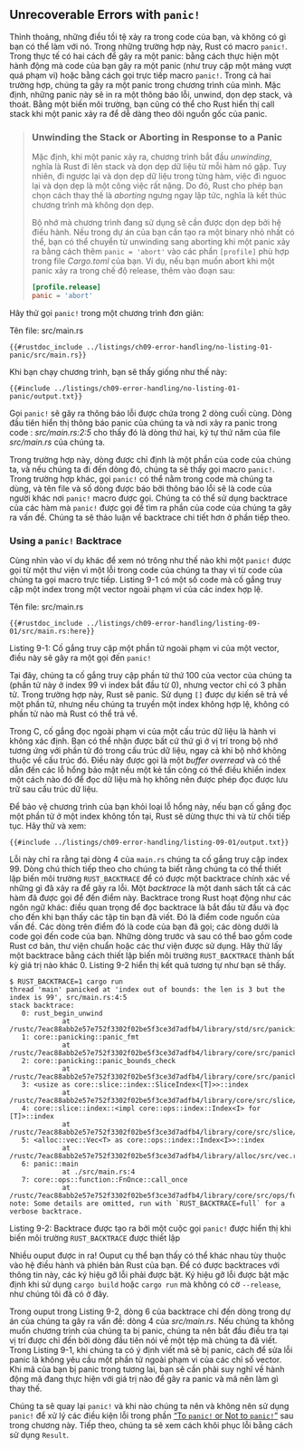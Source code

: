## Unrecoverable Errors with `panic!`

Thỉnh thoảng, những điều tồi tệ xảy ra trong code của bạn, và không có gì bạn
có thể làm với nó. Trong những trường hợp này, Rust có macro `panic!`. Trong
thực tế có hai cách để gây ra một panic: bằng cách thực hiện một hành động mà
code của bạn gây ra một panic (như truy cập một mảng vượt quá phạm vi) hoặc bằng
cách gọi trực tiếp macro `panic!`. Trong cả hai trường hợp, chúng ta gây ra một
panic trong chương trình của mình. Mặc định, những panic này sẽ in ra một thông
báo lỗi, unwind, dọn dẹp stack, và thoát. Bằng một biến môi trường, bạn cũng có
thể cho Rust hiển thị call stack khi một panic xảy ra để dễ dàng theo dõi nguồn
gốc của panic.

> ### Unwinding the Stack or Aborting in Response to a Panic
>
> Mặc định, khi một panic xảy ra, chương trình bắt đầu *unwinding*, nghĩa là
> Rust đi lên stack và dọn dẹp dữ liệu từ mỗi hàm nó gặp. Tuy nhiên, đi ngược
> lại và dọn dẹp dữ liệu trong từng hàm, việc đi nguoc lại và dọn dẹp là một
> công việc rất nặng. Do đó, Rust cho phép bạn chọn cách thay thế là *aborting*
> ngưng ngay lập tức, nghĩa là kết thúc chương trình mà không dọn dẹp.
>
> Bộ nhớ mà chương trình đang sử dụng sẽ cần được dọn dẹp bởi hệ điều hành. Nếu
> trong dự án của bạn cần tạo ra một binary nhỏ nhất có thể, bạn có thể chuyển
> từ unwinding sang aborting khi một panic xảy ra bằng cách thêm
> `panic = 'abort'` vào các phần `[profile]` phù hợp trong file *Cargo.toml*
> của bạn. Ví dụ, nếu bạn muốn abort khi một panic xảy ra trong chế độ release,
> thêm vào đoạn sau:
>
> ```toml
> [profile.release]
> panic = 'abort'
> ```
>

Hãy thử gọi `panic!` trong một chương trình đơn giản:

<span class="filename">Tên file: src/main.rs</span>

```rust,should_panic,panics
{{#rustdoc_include ../listings/ch09-error-handling/no-listing-01-panic/src/main.rs}}
```

Khi bạn chạy chương trình, bạn sẽ thấy giống như thế này:

```console
{{#include ../listings/ch09-error-handling/no-listing-01-panic/output.txt}}
```

Gọi `panic!` sẽ gây ra thông báo lỗi được chứa trong 2 dòng cuối cùng. Dòng
đầu tiên hiển thị thông báo panic của chúng ta và nơi xảy ra panic trong code
: *src/main.rs:2:5* cho thấy đó là dòng thứ hai, ký tự thứ năm của file
*src/main.rs* của chúng ta.

Trong trường hợp này, dòng được chỉ định là một phần của code của chúng ta,
và nếu chúng ta đi đến dòng đó, chúng ta sẽ thấy gọi macro `panic!`. Trong
trường hợp khác, gọi `panic!` có thể nằm trong code mà chúng ta dùng,
và tên file và số dòng được báo bởi thông báo lỗi sẽ là code của người khác
nơi `panic!` macro được gọi. Chúng ta có thể sử dụng backtrace của các
hàm mà `panic!` được gọi để tìm ra phần của code của chúng ta gây ra vấn đề.
Chúng ta sẽ thảo luận về backtrace chi tiết hơn ở phần tiếp theo.

### Using a `panic!` Backtrace

Cùng nhìn vào ví dụ khác để xem nó trông như thế nào khi một `panic!` được gọi
từ một thư viện vì một lỗi trong code của chúng ta thay vì từ code của chúng
ta gọi macro trực tiếp. Listing 9-1 có một số code mà cố gắng truy cập một
index trong một vector ngoài phạm vi của các index hợp lệ.

<span class="filename">Tên file: src/main.rs</span>

```rust,should_panic,panics
{{#rustdoc_include ../listings/ch09-error-handling/listing-09-01/src/main.rs:here}}
```

<span class="caption">Listing 9-1: Cố gắng truy cập một phần tử ngoài phạm vi
của một vector, điều này sẽ gây ra một gọi đến `panic!`</span>

Tại đây, chúng ta cố gắng truy cập phần tử thứ 100 của vector của chúng ta
(phần tử này ở index 99 vì index bắt đầu từ 0), nhưng vector chỉ có 3 phần tử.
Trong trường hợp này, Rust sẽ panic. Sử dụng `[]` được dự kiến sẽ trả về một
phần tử, nhưng nếu chúng ta truyền một index không hợp lệ, không có phần tử
nào mà Rust có thể trả về.

Trong C, cố gắng đọc ngoài phạm vi của một cấu trúc dữ liệu là hành vi không
xác định. Bạn có thể nhận được bất cứ thứ gì ở vị trí trong bộ nhớ tương ứng
với phần tử đó trong cấu trúc dữ liệu, ngay cả khi bộ nhớ không thuộc về cấu
trúc đó. Điều này được gọi là một *buffer overread* và có thể dẫn đến các
lỗ hổng bảo mật nếu một kẻ tấn công có thể điều khiển index một cách nào đó để
đọc dữ liệu mà họ không nên được phép đọc được lưu trữ sau cấu trúc dữ liệu.

Để bảo vệ chương trình của bạn khỏi loại lỗ hổng này, nếu bạn cố gắng đọc một
phần tử ở một index không tồn tại, Rust sẽ dừng thực thi và từ chối tiếp tục.
Hãy thử và xem:

```console
{{#include ../listings/ch09-error-handling/listing-09-01/output.txt}}
```

Lỗi này chỉ ra rằng tại dòng 4 của `main.rs` chúng ta cố gắng truy cập index 99.
Dòng chú thích tiếp theo cho chúng ta biết rằng chúng ta có thể thiết lập biến
môi trường `RUST_BACKTRACE` để có được một backtrace chính xác về những gì đã
xảy ra để gây ra lỗi. Một *backtrace* là một danh sách tất cả các hàm đã được
gọi để đến điểm này. Backtrace trong Rust hoạt động như các ngôn ngữ khác:
điều quan trọng để đọc backtrace là bắt đầu từ đầu và đọc cho đến khi bạn thấy
các tập tin bạn đã viết. Đó là điểm code nguốn của vấn đề. Các dòng trên điểm đó
là code của bạn đã gọi; các dòng dưới là code gọi đến code của bạn. Những dòng
trước và sau có thể bao gồm code Rust cơ bản, thư viện chuẩn hoặc các thư viện
được sử dụng. Hãy thử lấy một backtrace bằng cách thiết lập biến môi trường
`RUST_BACKTRACE` thành bất kỳ giá trị nào khác 0. Listing 9-2 hiển thị kết quả
tương tự như bạn sẽ thấy.

<!-- manual-regeneration
cd listings/ch09-error-handling/listing-09-01
RUST_BACKTRACE=1 cargo run
copy the backtrace output below
check the backtrace number mentioned in the text below the listing
-->

```console
$ RUST_BACKTRACE=1 cargo run
thread 'main' panicked at 'index out of bounds: the len is 3 but the index is 99', src/main.rs:4:5
stack backtrace:
   0: rust_begin_unwind
             at /rustc/7eac88abb2e57e752f3302f02be5f3ce3d7adfb4/library/std/src/panicking.rs:483
   1: core::panicking::panic_fmt
             at /rustc/7eac88abb2e57e752f3302f02be5f3ce3d7adfb4/library/core/src/panicking.rs:85
   2: core::panicking::panic_bounds_check
             at /rustc/7eac88abb2e57e752f3302f02be5f3ce3d7adfb4/library/core/src/panicking.rs:62
   3: <usize as core::slice::index::SliceIndex<[T]>>::index
             at /rustc/7eac88abb2e57e752f3302f02be5f3ce3d7adfb4/library/core/src/slice/index.rs:255
   4: core::slice::index::<impl core::ops::index::Index<I> for [T]>::index
             at /rustc/7eac88abb2e57e752f3302f02be5f3ce3d7adfb4/library/core/src/slice/index.rs:15
   5: <alloc::vec::Vec<T> as core::ops::index::Index<I>>::index
             at /rustc/7eac88abb2e57e752f3302f02be5f3ce3d7adfb4/library/alloc/src/vec.rs:1982
   6: panic::main
             at ./src/main.rs:4
   7: core::ops::function::FnOnce::call_once
             at /rustc/7eac88abb2e57e752f3302f02be5f3ce3d7adfb4/library/core/src/ops/function.rs:227
note: Some details are omitted, run with `RUST_BACKTRACE=full` for a verbose backtrace.
```

<span class="caption">Listing 9-2: Backtrace được tạo ra bởi một cuộc gọi
`panic!` được hiển thị khi biến môi trường `RUST_BACKTRACE` được thiết lập</span>

Nhiều ouput được in ra! Ouput cụ thể bạn thấy có thể khác nhau tùy thuộc vào
hệ điều hành và phiên bản Rust của bạn. Để có được backtraces với thông tin
này, các ký hiệu gỡ lỗi phải được bật. Ký hiệu gỡ lỗi được bật mặc định khi sử
dụng `cargo build` hoặc `cargo run` mà không có cờ `--release`, như chúng tôi
đã có ở đây.

Trong ouput trong Listing 9-2, dòng 6 của backtrace chỉ đến dòng trong dự án
của chúng ta gây ra vấn đề: dòng 4 của *src/main.rs*. Nếu chúng ta không muốn
chương trình của chúng ta bị panic, chúng ta nên bắt đầu điều tra tại vị trí
được chỉ đến bởi dòng đầu tiên nói về một tệp mà chúng ta đã viết. Trong
Listing 9-1, khi chúng ta có ý định viết mã sẽ bị panic, cách để sửa lỗi panic
là không yêu cầu một phần tử ngoài phạm vi của các chỉ số vector. Khi mã của
bạn bị panic trong tương lai, bạn sẽ cần phải suy nghĩ về hành động mã đang
thực hiện với giá trị nào để gây ra panic và mã nên làm gì thay thế.

Chúng ta sẽ quay lại `panic!` và khi nào chúng ta nên và không nên sử dụng
`panic!` để xử lý các điều kiện lỗi trong phần [“To `panic!` or Not to
`panic!`”][to-panic-or-not-to-panic]<!-- ignore --> sau trong chương này.
Tiếp theo, chúng ta sẽ xem cách khôi phục lỗi bằng cách sử dụng `Result`.

[to-panic-or-not-to-panic]:
ch09-03-to-panic-or-not-to-panic.html#to-panic-or-not-to-panic
